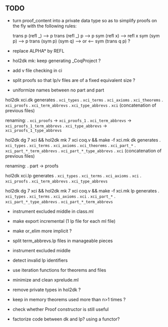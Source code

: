 TODO
----

- turn proof_content into a private data type so as to simplify proofs
  on the fly with the following rules:

    trans p (refl _) --> p
    trans (refl _) p --> p
    sym (refl x) --> refl x
    sym (sym p) --> p
    trans (sym p) (sym q) --> or <-- sym (trans q p) ?
    
- replace ALPHA* by REFL

- hol2dk mk: keep generating _CoqProject ?

- add v file checking in ci

- split proofs so that lp/v files are of a fixed equivalent size ?

- uniformize names between no part and part

hol2dk xci.dk generates
    . `xci_types`
    . `xci_terms`
    . `xci_axioms`
    . `xci_theorems`
    . `xci_proofs`
    . `xci_term_abbrevs`
    . `xci_type_abbrevs`
    . `xci`
(concatenation of previous files)

renaming:
    . `xci_proofs` -> `xci_proofs_1`
    . `xci_term_abbrevs` -> `xci_proofs_1_term_abbrevs`
    . `xci_type_abbrevs` -> `xci_proofs_1_type_abbrevs`
    
hol2dk dg 7 xci && hol2dk mk 7 xci coq.v && make -f xci.mk dk generates
    . `xci_types`
    . `xci_terms`
    . `xci_axioms`
    . `xci_theorems`
    . `xci_part_*`
    . `xci_part_*_term_abbrevs`
    . `xci_part_*_type_abbrevs`
    . `xci`
(concatenation of previous files)

renaming:
    . part -> proofs
    
hol2dk xci.lp generates
    . `xci_types`
    . `xci_terms`
    . `xci_axioms`
    . `xci`
    . `xci_proofs`
    . `xci_term_abbrevs`
    . `xci_type_abbrevs`

hol2dk dg 7 xci && hol2dk mk 7 xci coq.v && make -f xci.mk lp generates
    . `xci_types`
    . `xci_terms`
    . `xci_axioms`
    . `xci`
    . `xci_part_*`
    . `xci_part_*_type_abbrevs`
    . `xci_part_*_term_abbrevs`
    
- instrument excluded middle in class.ml

- make export incremental (1 lp file for each ml file)

- make or_elim more implicit ?

- split term_abbrevs.lp files in manageable pieces


- instrument excluded middle


- detect invalid lp identifiers

- use iteration functions for theorems and files

- minimize and clean xprelude.ml

- remove private types in hol2dk ?

- keep in memory theorems used more than n>1 times ?

- check whether Proof constructor is still useful

- factorize code between dk and lp? using a functor?
